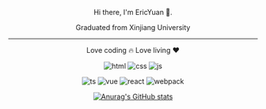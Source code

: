 <div align=center>

Hi there, I'm EricYuan 👏.

Graduated from Xinjiang University

---

Love coding 🔥
Love living ❤️

![html](https://img.shields.io/badge/_-HTML-C5654F?logo=html5&logoColor=white) ![css](https://img.shields.io/badge/_-CSS-397DBA?logo=css3&logoColor=white) ![js](https://img.shields.io/badge/_-JavaScript-yellow?logo=javascript&)

![ts](https://img.shields.io/badge/_-TypeScript-3A7EBC?logo=typescript&logoColor=white) ![vue](https://img.shields.io/badge/_-Vue-394759?logo=vuedotjs) ![react](https://img.shields.io/badge/_-React-34373D?logo=react) ![webpack](https://img.shields.io/badge/_-webpack-3C6EA5?logo=webpack)

[![Anurag's GitHub stats](https://github-readme-stats.vercel.app/api?username=twotwoba&show_icons=true&theme=dracula&hide_border=true)](https://github.com/anuraghazra/github-readme-stats)

</div>
